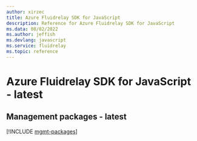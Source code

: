 ```yaml
---
author: xirzec
title: Azure Fluidrelay SDK for JavaScript
description: Reference for Azure Fluidrelay SDK for JavaScript
ms.data: 08/02/2022
ms.author: jeffish
ms.devlang: javascript
ms.service: fluidrelay
ms.topic: reference
---
```

# Azure Fluidrelay SDK for JavaScript - latest

## Management packages - latest
[!INCLUDE [mgmt-packages](fluidrelay-mgmt-index.md)]